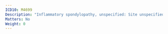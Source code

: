 ```yaml
---
ICD10: M4699
Description: "Inflammatory spondylopathy, unspecified: Site unspecified"
Matters: No
Weight: 0
---
```


